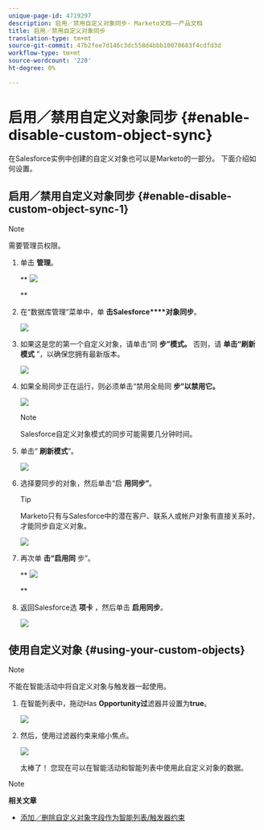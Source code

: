 ```yaml
---
unique-page-id: 4719297
description: 启用／禁用自定义对象同步- Marketo文档——产品文档
title: 启用／禁用自定义对象同步
translation-type: tm+mt
source-git-commit: 47b2fee7d146c3dc558d4bbb10070683f4cdfd3d
workflow-type: tm+mt
source-wordcount: '220'
ht-degree: 0%

---
```



# 启用／禁用自定义对象同步 {#enable-disable-custom-object-sync}

在Salesforce实例中创建的自定义对象也可以是Marketo的一部分。 下面介绍如何设置。

## 启用／禁用自定义对象同步 {#enable-disable-custom-object-sync-1}

>[!NOTE]
>
>需要管理员权限。

1. 单击 **管理**。

   ** ![](assets/one.png)

   **

1. 在“数据库管理”菜单中，单 **击Salesforce****对象同步**。

   ![](assets/two-2.png)

1. 如果这是您的第一个自定义对象，请单击“同 **步”模式。** 否则，请 **单击“刷新模式** ”，以确保您拥有最新版本。

   ![](assets/image2014-12-10-10-3a14-3a44.png)

1. 如果全局同步正在运行，则必须单击“禁用全局同 **步”以禁用它。**

   ![](assets/image2014-12-10-10-3a14-3a54.png)

   >[!NOTE]
   >
   >Salesforce自定义对象模式的同步可能需要几分钟时间。

1. 单击“ **刷新模式**”。

   ![](assets/image2014-12-10-10-3a15-3a7.png)

1. 选择要同步的对象，然后单击“启 **用同步”**。

   >[!TIP]
   >
   >Marketo只有与Salesforce中的潜在客户、联系人或帐户对象有直接关系时，才能同步自定义对象。

   ![](assets/image2014-12-10-10-3a15-3a30.png)

1. 再次单 **击“启用同** 步”。

   ** ![](assets/image2014-12-10-10-3a15-3a40.png)

   **

1. 返回Salesforce选 **项卡** ，然后单击 **启用同步**。

   ![](assets/image2014-12-10-10-3a15-3a49.png)

## 使用自定义对象 {#using-your-custom-objects}

>[!NOTE]
>
>不能在智能活动中将自定义对象与触发器一起使用。

1. 在智能列表中，拖动Has **Opportunity过**&#x200B;滤器并设置为&#x200B;**true**。

   ![](assets/image2015-8-26-9-3a39-3a28.png)

1. 然后，使用过滤器约束来缩小焦点。

   ![](assets/image2015-8-24-14-3a18-3a53.png)

   太棒了！ 您现在可以在智能活动和智能列表中使用此自定义对象的数据。

>[!NOTE]
>
>**相关文章**
>
>* [添加／删除自定义对象字段作为智能列表/触发器约束](add-remove-custom-object-field-as-smart-list-trigger-constraints.md)

>



